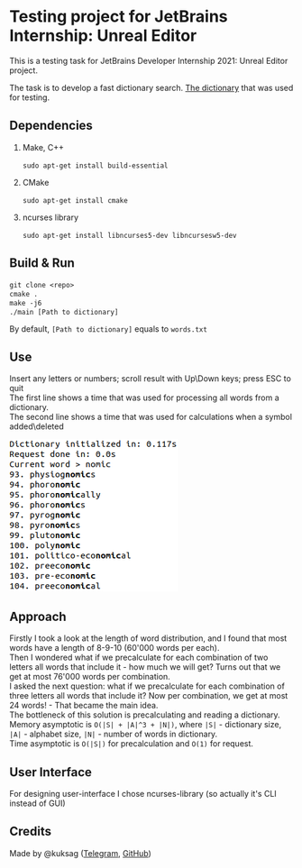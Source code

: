 # Testing project for JetBrains Internship: Unreal Editor

This is a testing task for JetBrains Developer Internship 2021: Unreal Editor project.

The task is to develop a fast dictionary search. [The dictionary](https://raw.githubusercontent.com/dwyl/english-words/master/words.txt)
that was used for testing. 

## Dependencies
1. Make, C++

    `sudo apt-get install build-essential`
1. CMake
   
    `sudo apt-get install cmake`
2. ncurses library 

    `sudo apt-get install libncurses5-dev libncursesw5-dev`

## Build & Run
```
git clone <repo>
cmake .
make -j6
./main [Path to dictionary]
```

By default, `[Path to dictionary]` equals to `words.txt`

## Use

Insert any letters or numbers; scroll result with Up\Down keys; press ESC to quit <br>
The first line shows a time that was used for processing all words from a dictionary. <br>
The second line shows a time that was used for calculations when a symbol added\deleted

![example](example.png)

## Approach
Firstly I took a look at the length of word distribution, and I found that most words have a length of 8-9-10 (60'000 words per each).
<br> Then I wondered what if we precalculate for each combination of two letters all words that include it - how much we will get? 
Turns out that we get at most 76'000 words per combination.
<br> I asked the next question: what if we precalculate for each combination of three letters all words that include it? 
Now per combination, we get at most 24 words! - That became the main idea. <br>
The bottleneck of this solution is precalculating and reading a dictionary. <br>
Memory asymptotic is `O(|S| + |A|^3 + |N|)`, where `|S|` - dictionary size, `|A|` - alphabet size, `|N|` - number of words in dictionary. <br>
Time asymptotic is `O(|S|)` for precalculation and `O(1)` for request.

## User Interface
For designing user-interface I chose ncurses-library (so actually it's CLI instead of GUI)

## Credits
Made by @kuksag ([Telegram](https://t.me/kuksag), [GitHub](https://github.com/kuksag))
